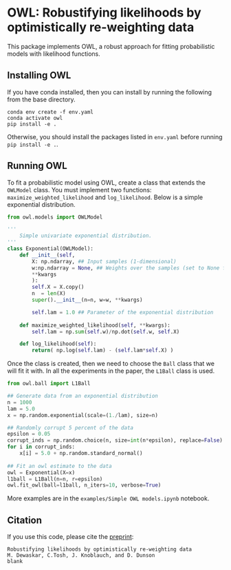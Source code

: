 # OWL: Robustifying likelihoods by optimistically re-weighting data

This package implements OWL, a robust approach for fitting probabilistic models 
with likelihood functions.

## Installing OWL

If you have conda installed, then you can install by running the following from the base directory.

```
conda env create -f env.yaml
conda activate owl
pip install -e .
```

Otherwise, you should install the packages listed in `env.yaml` before running `pip install -e .`.

## Running OWL

To fit a probabilistic model using OWL, create a class that extends the `OWLModel` class. You must implement two functions: `maximize_weighted_likelihood` and `log_likelihood`. Below is a simple exponential distribution. 

```python
from owl.models import OWLModel

'''
    Simple univariate exponential distribution.
'''
class Exponential(OWLModel):
    def __init__(self, 
        X: np.ndarray, ## Input samples (1-dimensional)
        w:np.ndarray = None, ## Weights over the samples (set to None for uniform)
        **kwargs
        ):
        self.X = X.copy()
        n  = len(X)
        super().__init__(n=n, w=w, **kwargs)

        self.lam = 1.0 ## Parameter of the exponential distribution
    
    def maximize_weighted_likelihood(self, **kwargs):
        self.lam = np.sum(self.w)/np.dot(self.w, self.X)

    def log_likelihood(self):
        return( np.log(self.lam) - (self.lam*self.X) )
```

Once the class is created, then we need to choose the `Ball` class that we will fit it with. In all the experiments in the paper, the `L1Ball` class is used. 

```python
from owl.ball import L1Ball

## Generate data from an exponential distribution
n = 1000
lam = 5.0
x = np.random.exponential(scale=(1./lam), size=n)

## Randomly corrupt 5 percent of the data
epsilon = 0.05
corrupt_inds = np.random.choice(n, size=int(n*epsilon), replace=False)
for i in corrupt_inds:
    x[i] = 5.0 + np.random.standard_normal()
   
## Fit an owl estimate to the data
owl = Exponential(X=x)
l1ball = L1Ball(n=n, r=epsilon)
owl.fit_owl(ball=l1ball, n_iters=10, verbose=True)
```

More examples are in the `examples/Simple OWL models.ipynb` notebook.

## Citation

If you use this code, please cite the [preprint]( missing ):

```
Robustifying likelihoods by optimistically re-weighting data
M. Dewaskar, C.Tosh, J. Knoblauch, and D. Dunson
blank
```
